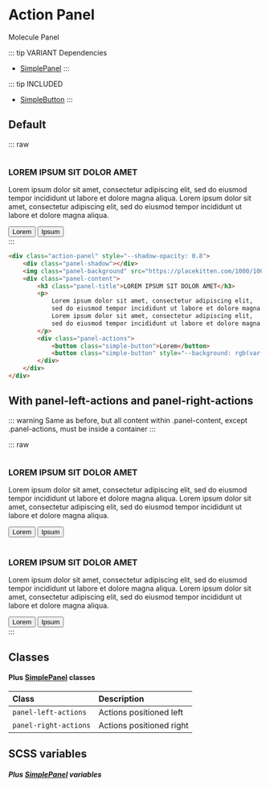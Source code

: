 # Action Panel
<Badge type="tip">Molecule</Badge> <Badge type="info">Panel</Badge>

::: tip VARIANT Dependencies
- [SimplePanel](/molecules/panels/SimplePanel)
  :::

::: tip INCLUDED
- [SimpleButton](/atoms/buttons/SimpleButton)
  :::

## Default

::: raw
<div class="dev-section with-overflow">
    <div class="action-panel" style="--shadow-opacity: 0.8">
        <div class="panel-shadow"></div>
        <img class="panel-background" src="https://placekitten.com/1000/1000" alt="" title="">
        <div class="panel-content">
            <h3 class="panel-title">LOREM IPSUM SIT DOLOR AMET</h3>
            <p>
                Lorem ipsum dolor sit amet, consectetur adipiscing elit,
                sed do eiusmod tempor incididunt ut labore et dolore magna aliqua.
                Lorem ipsum dolor sit amet, consectetur adipiscing elit,
                sed do eiusmod tempor incididunt ut labore et dolore magna aliqua.
            </p>
            <div class="panel-actions">
                <button class="simple-button">Lorem</button>
                <button class="simple-button" style="--background: rgb(var(--secondary-color))">Ipsum</button>
            </div>
        </div>
    </div>
</div>
:::

```html
<div class="action-panel" style="--shadow-opacity: 0.8">
    <div class="panel-shadow"></div>
    <img class="panel-background" src="https://placekitten.com/1000/1000" alt="" title="">
    <div class="panel-content">
        <h3 class="panel-title">LOREM IPSUM SIT DOLOR AMET</h3>
        <p>
            Lorem ipsum dolor sit amet, consectetur adipiscing elit,
            sed do eiusmod tempor incididunt ut labore et dolore magna aliqua.
            Lorem ipsum dolor sit amet, consectetur adipiscing elit,
            sed do eiusmod tempor incididunt ut labore et dolore magna aliqua.
        </p>
        <div class="panel-actions">
            <button class="simple-button">Lorem</button>
            <button class="simple-button" style="--background: rgb(var(--secondary-color))">Ipsum</button>
        </div>
    </div>
</div>
```

## With panel-left-actions and panel-right-actions
::: warning
Same as before, but all content within .panel-content, except .panel-actions, must be inside a container
:::

::: raw
<div class="dev-section with-overflow">
    <div class="action-panel panel-left-actions" style="--shadow-opacity: 0.8">
        <div class="panel-shadow"></div>
        <img class="panel-background" src="https://placekitten.com/1000/1000" alt="" title="">
        <div class="panel-content">
            <div>
                <h3 class="panel-title">LOREM IPSUM SIT DOLOR AMET</h3>
                <p>
                    Lorem ipsum dolor sit amet, consectetur adipiscing elit,
                    sed do eiusmod tempor incididunt ut labore et dolore magna aliqua.
                    Lorem ipsum dolor sit amet, consectetur adipiscing elit,
                    sed do eiusmod tempor incididunt ut labore et dolore magna aliqua.
                </p>
            </div>
            <div class="panel-actions">
                <button class="simple-button">Lorem</button>
                <button class="simple-button" style="--background: rgb(var(--secondary-color))">Ipsum</button>
            </div>
        </div>
    </div>
    <br/>
    <div class="action-panel panel-right-actions" style="--shadow-opacity: 0.8">
        <div class="panel-shadow"></div>
        <img class="panel-background" src="https://placekitten.com/1000/1000" alt="" title="">
        <div class="panel-content">
            <div>
                <h3 class="panel-title">LOREM IPSUM SIT DOLOR AMET</h3>
                <p>
                    Lorem ipsum dolor sit amet, consectetur adipiscing elit,
                    sed do eiusmod tempor incididunt ut labore et dolore magna aliqua.
                    Lorem ipsum dolor sit amet, consectetur adipiscing elit,
                    sed do eiusmod tempor incididunt ut labore et dolore magna aliqua.
                </p>
            </div>
            <div class="panel-actions">
                <button class="simple-button">Lorem</button>
                <button class="simple-button" style="--background: rgb(var(--secondary-color))">Ipsum</button>
            </div>
        </div>
    </div>
</div>
:::


## Classes
#### Plus [SimplePanel](/molecules/panels/SimplePanel) classes

| Class                   | Description              |
|:------------------------|:-------------------------|
| `panel-left-actions`    | Actions positioned left  |
| `panel-right-actions`   | Actions positioned right |

## SCSS variables
##### Plus [SimplePanel](/molecules/panels/SimplePanel) variables

<style lang="scss">
@import "../../theme.scss";
</style>

<script setup>
import { ActionPanel } from "../../../src/";
</script>
